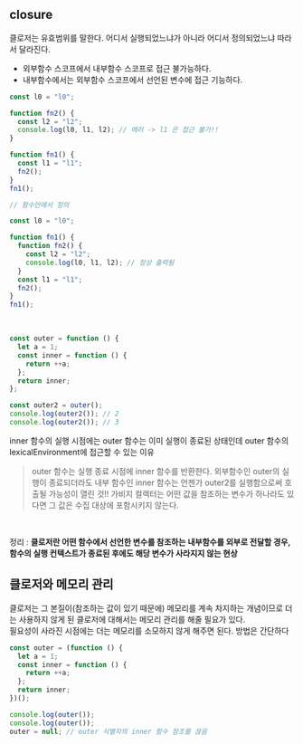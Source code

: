 ## closure

클로저는 유효범위를 말한다. 어디서 실행되었느냐가 아니라 어디서 정의되었느냐 따라서 달라진다.

- 외부함수 스코프에서 내부함수 스코프로 접근 불가능하다.
- 내부함수에서는 외부함수 스코프에서 선언된 변수에 접근 기능하다.

```js
const l0 = "l0";

function fn2() {
  const l2 = "l2";
  console.log(l0, l1, l2); // 에러 -> l1 은 접근 불가!!
}

function fn1() {
  const l1 = "l1";
  fn2();
}
fn1();

// 함수안에서 정의

const l0 = "l0";

function fn1() {
  function fn2() {
    const l2 = "l2";
    console.log(l0, l1, l2); // 정상 출력됨
  }
  const l1 = "l1";
  fn2();
}
fn1();
```

<br>

```js
const outer = function () {
  let a = 1;
  const inner = function () {
    return ++a;
  };
  return inner;
};

const outer2 = outer();
console.log(outer2()); // 2
console.log(outer2()); // 3
```

inner 함수의 실행 시점에는 outer 함수는 이미 실행이 종료된 상태인데 outer 함수의 lexicalEnvironment에 접근할 수 있는 이유

> outer 함수는 실행 종료 시점에 inner 함수를 반환한다. 외부함수인 outer의 실행이 종료되더라도 내부 함수인 inner 함수는 언젠가
> outer2를 실행함으로써 호출될 가능성이 열린 것!! 가비지 컬렉터는 어떤 값을 참조하는 변수가 하나라도 있다면 그 값은 수집 대상에 포함시키지 않는다.

<br>

정리 : **클로저란 어떤 함수에서 선언한 변수를 참조하는 내부함수를 외부로 전달할 경우, 함수의 실행 컨텍스트가 종료된 후에도 해당 변수가 사라지지 않는 현상**

## 클로저와 메모리 관리

클로저는 그 본질이(참조하는 값이 있기 때문에) 메모리를 계속 차지하는 개념이므로 더는 사용하지 않게 된 클로저에 대해서는 메모리 관리를 해줄 필요가 있다.
<br>
필요성이 사라진 시점에는 더는 메모리를 소모하지 않게 해주면 된다. 방법은 간단하다

```js
const outer = (function () {
  let a = 1;
  const inner = function () {
    return ++a;
  };
  return inner;
})();

console.log(outer());
console.log(outer());
outer = null; // outer 식별자의 inner 함수 참조를 끊음
```
